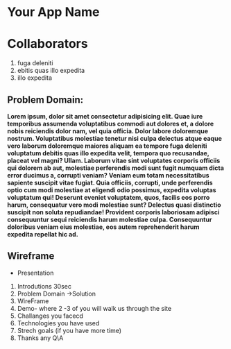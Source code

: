 # Your App Name




# Collaborators 
1. fuga deleniti 
1. ebitis quas illo expedita
1. illo expedita





## Problem Domain:
**Lorem ipsum, dolor sit amet consectetur adipisicing elit. Quae iure temporibus assumenda voluptatibus commodi aut dolores et, a dolore nobis reiciendis dolor nam, vel quia officia. Dolor labore doloremque nostrum.
Voluptatibus molestiae tenetur nisi culpa delectus atque eaque vero laborum doloremque maiores aliquam ea tempore fuga deleniti voluptatum debitis quas illo expedita velit, tempora quo recusandae, placeat vel magni? Ullam.
Laborum vitae sint voluptates corporis officiis qui dolorem ab aut, molestiae perferendis modi sunt fugit numquam dicta error ducimus a, corrupti veniam? Veniam eum totam necessitatibus sapiente suscipit vitae fugiat.
Quia officiis, corrupti, unde perferendis optio cum modi molestiae at eligendi odio possimus, expedita voluptas voluptatum qui! Deserunt eveniet voluptatem, quos, facilis eos porro harum, consequatur vero modi molestiae sunt?
Delectus quasi distinctio suscipit non soluta repudiandae! Provident corporis laboriosam adipisci consequuntur sequi reiciendis harum molestiae culpa. Consequuntur doloribus veniam eius molestiae, eos autem reprehenderit harum expedita repellat hic ad.**





## Wireframe 






- Presentation 


1. Introdutions 30sec
2. Problem Domain ->Solution 
3. WireFrame
4. Demo- where 2 -3 of you will walk us through the site
5. Challanges you facecd 
6. Technologies you have used
7. Strech goals (if you have more time)
8. Thanks any Q\A









